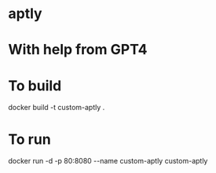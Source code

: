 # aptly
# With help from GPT4
# To build
docker build -t custom-aptly .

# To run
docker run -d -p 80:8080 --name custom-aptly custom-aptly
